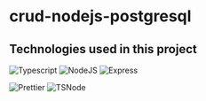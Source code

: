 # crud-nodejs-postgresql

<!-- ## Endpoints -->

<!-- ```http
POST /auth/create-account

{
  "email": "string",
  "username": "string",
  "password": "string"
}
```

```http
POST /auth/login

{
  "email": "string",
  "password": "number"
}
```

```http
DELETE /auth/login

{
  "email": "string",
  "password": "string"
}
```

```http
GET /links
x-authorization: Bearer token
```

```http
POST /links
x-authorization: Bearer token

{
  "link": "https://google.com"
}
``` -->

## Technologies used in this project

![Typescript](https://img.shields.io/badge/TypeScript-007ACC?style=for-the-badge&logo=typescript&logoColor=white)
![NodeJS](https://img.shields.io/badge/Nodejs-43853D?style=for-the-badge&logo=node.js&logoColor=white)
![Express](https://img.shields.io/badge/Express.js-000000?style=for-the-badge&logo=express&logoColor=white)
<!-- ![MongoDB](https://img.shields.io/badge/mongodb-589636?style=for-the-badge&logo=mongodb&logoColor=white) -->
![Prettier](https://img.shields.io/badge/Prettier-f7b93e?style=for-the-badge&logo=prettier&logoColor=black)
![TSNode](https://img.shields.io/badge/ts--node-3178c6?style=for-the-badge&logo=ts-node&logoColor=white)
